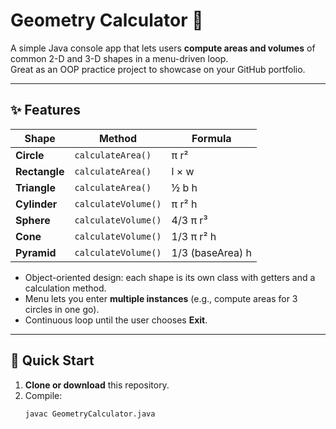 # Geometry Calculator 📐

A simple Java console app that lets users **compute areas and volumes** of common 2-D and 3-D shapes in a menu-driven loop.  
Great as an OOP practice project to showcase on your GitHub portfolio.

---

## ✨ Features
| Shape | Method | Formula |
|-------|--------|---------|
| **Circle** | `calculateArea()` | π r² |
| **Rectangle** | `calculateArea()` | l × w |
| **Triangle** | `calculateArea()` | ½ b h |
| **Cylinder** | `calculateVolume()` | π r² h |
| **Sphere** | `calculateVolume()` | 4/3 π r³ |
| **Cone** | `calculateVolume()` | 1/3 π r² h |
| **Pyramid** | `calculateVolume()` | 1/3 (baseArea) h |

* Object-oriented design: each shape is its own class with getters and a calculation method.  
* Menu lets you enter **multiple instances** (e.g., compute areas for 3 circles in one go).  
* Continuous loop until the user chooses **Exit**.

---

## 🚀 Quick Start

1. **Clone or download** this repository.
2. Compile:
   ```bash
   javac GeometryCalculator.java
